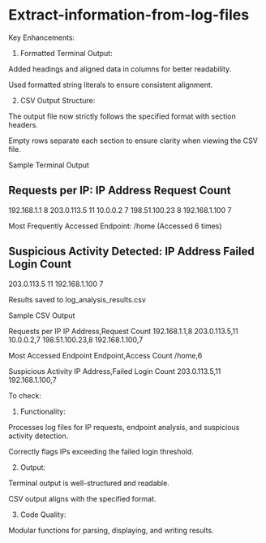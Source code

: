 # Extract-information-from-log-files
Key Enhancements:

1. Formatted Terminal Output:

Added headings and aligned data in columns for better readability.

Used formatted string literals to ensure consistent alignment.


2. CSV Output Structure:

The output file now strictly follows the specified format with section headers.

Empty rows separate each section to ensure clarity when viewing the CSV file.


Sample Terminal Output

Requests per IP:
IP Address           Request Count
------------------------------
192.168.1.1          8
203.0.113.5          11
10.0.0.2             7
198.51.100.23        8
192.168.1.100        7

Most Frequently Accessed Endpoint:
/home (Accessed 6 times)

Suspicious Activity Detected:
IP Address           Failed Login Count
------------------------------
203.0.113.5          11
192.168.1.100        7

Results saved to log_analysis_results.csv

Sample CSV Output

Requests per IP
IP Address,Request Count
192.168.1.1,8
203.0.113.5,11
10.0.0.2,7
198.51.100.23,8
192.168.1.100,7

Most Accessed Endpoint
Endpoint,Access Count
/home,6

Suspicious Activity
IP Address,Failed Login Count
203.0.113.5,11
192.168.1.100,7

To check:

1. Functionality:

Processes log files for IP requests, endpoint analysis, and suspicious activity detection.

Correctly flags IPs exceeding the failed login threshold.



2. Output:

Terminal output is well-structured and readable.

CSV output aligns with the specified format.



3. Code Quality:

Modular functions for parsing, displaying, and writing results.
